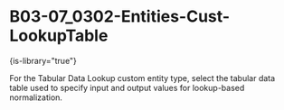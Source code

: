 # B03-07_0302-Entities-Cust-LookupTable

{is-library="true"}

<snippet id="B03-07_0302-Entities-Cust-LookupTable_snippet">



For the Tabular Data Lookup custom entity type, select the tabular data table used to specify input and output values for lookup-based normalization.


</snippet>